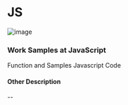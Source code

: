# JS
![image](https://user-images.githubusercontent.com/3950155/189186881-db954ba1-b33d-4163-8294-363ee541a91a.png)

### Work Samples at JavaScript
Function and Samples Javascript Code

#### Other Description
--







